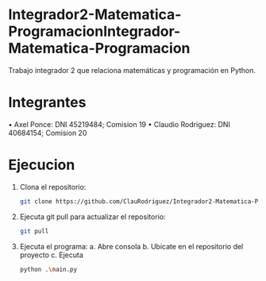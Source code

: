 # Integrador2-Matematica-ProgramacionIntegrador-Matematica-Programacion
Trabajo integrador 2 que relaciona matemáticas y programación en Python.

# Integrantes
•	Axel Ponce: DNI 45219484; Comision 19
•	Claudio Rodriguez: DNI 40684154; Comision 20





# Ejecucion
1. Clona el repositorio:
   ```sh
   git clone https://github.com/ClauRodriguez/Integrador2-Matematica-Programacion

2. Ejecuta git pull para actualizar el repositorio:
   ```sh
   git pull

3. Ejecuta el programa:
    a. Abre consola
    b. Ubicate en el repositorio del proyecto
    c. Ejecuta 
    ```sh
    python .\main.py  
